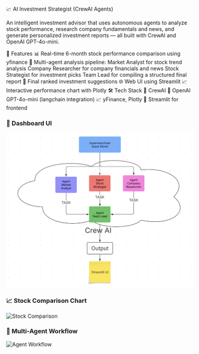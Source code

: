📈 AI Investment Strategist (CrewAI Agents)

An intelligent investment advisor that uses autonomous agents to analyze stock performance, research company fundamentals and news, and generate personalized investment reports — all built with CrewAI and OpenAI GPT-4o-mini.

🚀 Features
📊 Real-time 6-month stock performance comparison using yfinance
🧠 Multi-agent analysis pipeline:
Market Analyst for stock trend analysis
Company Researcher for company financials and news
Stock Strategist for investment picks
Team Lead for compiling a structured final report
📃 Final ranked investment suggestions
🌐 Web UI using Streamlit
📈 Interactive performance chart with Plotly
🛠️ Tech Stack
🧠 CrewAI
💬 OpenAI GPT-4o-mini (langchain integration)
📈 yFinance, Plotly
🧰 Streamlit for frontend

### 🔧 Dashboard UI
![Dashboard Screenshot](images/dashboard.png)

### 📈 Stock Comparison Chart
![Stock Comparison](images/stock_comparison.png)

### 🧠 Multi-Agent Workflow
![Agent Workflow](images/agent_workflow.png)


